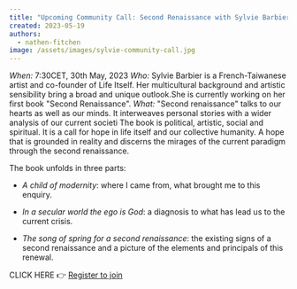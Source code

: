 ```yaml
---
title: "Upcoming Community Call: Second Renaissance with Sylvie Barbier"
created: 2023-05-19
authors: 
  - nathen-fitchen
image: /assets/images/sylvie-community-call.jpg
---
```

*When:* 7:30CET, 30th May, 2023 
*Who:* Sylvie Barbier is a French-Taiwanese artist and co-founder of Life Itself. Her multicultural background and artistic sensibility bring a broad and unique outlook.She is currently working on her first book "Second Renaissance".
*What:* "Second renaissance" talks to our hearts as well as our minds. It interweaves personal stories with a wider analysis of our current societi
The book is political, artistic, social and spiritual. It is a call for hope in life itself and our collective humanity. A hope that is grounded in reality and discerns the mirages of the current paradigm through the second renaissance. 

The book unfolds in three parts:

- *A child of modernity*: where I came from, what brought me to this enquiry.

- *In a secular world the ego is God*: a diagnosis to what has lead us to the current crisis.

- *The song of spring for a second renaissance*: the existing signs of a second renaissance and a picture of the elements and principals of this renewal.

CLICK HERE 👉 [Register to join](https://us02web.zoom.us/meeting/register/tZAlc-2hpz4rHtJuPSse7p2Czywb9woH9yDQ) 
